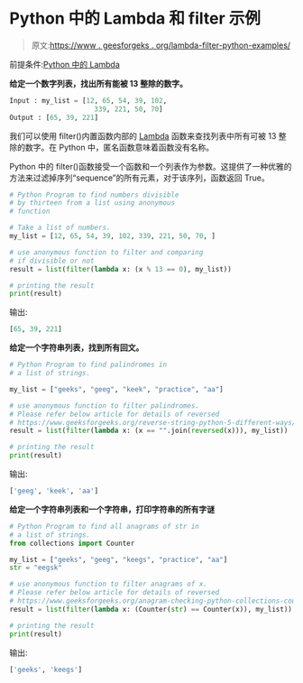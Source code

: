 # Python 中的 Lambda 和 filter 示例

> 原文:[https://www . geesforgeks . org/lambda-filter-python-examples/](https://www.geeksforgeeks.org/lambda-filter-python-examples/)

前提条件:[Python 中的 Lambda](https://www.geeksforgeeks.org/python-lambda-anonymous-functions-filter-map-reduce/)

**给定一个数字列表，找出所有能被 13 整除的数字。**

```py
Input : my_list = [12, 65, 54, 39, 102, 
                     339, 221, 50, 70]
Output : [65, 39, 221]

```

我们可以使用 filter()内置函数内部的 [Lambda](https://www.geeksforgeeks.org/python-lambda-anonymous-functions-filter-map-reduce/) 函数来查找列表中所有可被 13 整除的数字。在 Python 中，匿名函数意味着函数没有名称。

Python 中的 filter()函数接受一个函数和一个列表作为参数。这提供了一种优雅的方法来过滤掉序列“sequence”的所有元素，对于该序列，函数返回 True。

```py
# Python Program to find numbers divisible 
# by thirteen from a list using anonymous 
# function

# Take a list of numbers. 
my_list = [12, 65, 54, 39, 102, 339, 221, 50, 70, ]

# use anonymous function to filter and comparing 
# if divisible or not
result = list(filter(lambda x: (x % 13 == 0), my_list)) 

# printing the result
print(result) 
```

输出:

```py
[65, 39, 221]

```

**给定一个字符串列表，找到所有回文。**

```py
# Python Program to find palindromes in 
# a list of strings.

my_list = ["geeks", "geeg", "keek", "practice", "aa"]

# use anonymous function to filter palindromes.
# Please refer below article for details of reversed
# https://www.geeksforgeeks.org/reverse-string-python-5-different-ways/
result = list(filter(lambda x: (x == "".join(reversed(x))), my_list)) 

# printing the result
print(result) 
```

输出:

```py
['geeg', 'keek', 'aa']

```

**给定一个字符串列表和一个字符串，打印字符串的所有字谜**

```py
# Python Program to find all anagrams of str in 
# a list of strings.
from collections import Counter

my_list = ["geeks", "geeg", "keegs", "practice", "aa"]
str = "eegsk"

# use anonymous function to filter anagrams of x.
# Please refer below article for details of reversed
# https://www.geeksforgeeks.org/anagram-checking-python-collections-counter/
result = list(filter(lambda x: (Counter(str) == Counter(x)), my_list)) 

# printing the result
print(result) 
```

输出:

```py
['geeks', 'keegs']

```